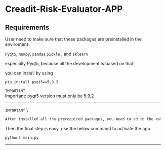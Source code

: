 # Creadit-Risk-Evaluator-APP


## Requirements

User need to make sure that these packages are preinstalled in the enviroment:

``Pyqt5``, ``numpy``, ``pandas``,``pickle`` , and ``sklearn``

especially Pyqt5, because all the development is based on that





you can install by using 
```bash
pip install pyqt5==5.9.2
```

`IMPORTANT` \
Important: pyqt5 version must only be 5.9.2 



***********************************************



`IMPORTANT` \
 ```diff
After installed all the prerequired packages, you need to cd to the <strong>directory</strong> which contians the file ``main.py``
```


Then the final step is easy, use the below command to activate the app.

```bash
python3 main.py
```
***********************************************
